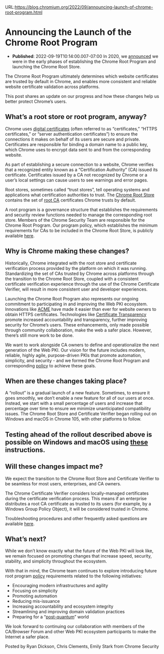 URL:https://blog.chromium.org/2022/09/announcing-launch-of-chrome-root-program.html
# Announcing the Launch of the Chrome Root Program
- **Published**: 2022-09-19T10:14:00.007-07:00
In 2020, we [announced](https://groups.google.com/g/mozilla.dev.security.policy/c/3Q36J4flnQs/m/VyWFiVwrBQAJ) we were in the early phases of establishing the Chrome Root Program and launching the Chrome Root Store. 

  

The Chrome Root Program ultimately determines which website certificates are trusted by default in Chrome, and enables more consistent and reliable website certificate validation across platforms. 

  

This post shares an update on our progress and how these changes help us better protect Chrome’s users.

  

What’s a root store or root program, anyway?
--------------------------------------------

Chrome uses [digital certificates](https://en.wikipedia.org/wiki/Public_key_certificate) (often referred to as “certificates,” “HTTPS certificates,” or “server authentication certificates”) to ensure the connections it makes on behalf of its users are secure and private. Certificates are responsible for binding a domain name to a public key, which Chrome uses to encrypt data sent to and from the corresponding website. 

  

As part of establishing a secure connection to a website, Chrome verifies that a recognized entity known as a “Certification Authority” (CA) issued its certificate. Certificates issued by a CA not recognized by Chrome or a user’s local settings can cause users to see warnings and error pages.

  

Root stores, sometimes called “trust stores”, tell operating systems and applications what certification authorities to trust. The [Chrome Root Store](https://g.co/chrome/root-store) contains the set of [root CA](https://en.wikipedia.org/wiki/Root_certificate) certificates Chrome trusts by default. 

  

A root program is a governance structure that establishes the requirements and security review functions needed to manage the corresponding root store. Members of the Chrome Security Team are responsible for the Chrome Root Program. Our program policy, which establishes the minimum requirements for CAs to be included in the Chrome Root Store, is publicly available [here](https://g.co/chrome/root-policy).  

  

Why is Chrome making these changes?
-----------------------------------

Historically, Chrome integrated with the root store and certificate verification process provided by the platform on which it was running. Standardizing the set of CAs trusted by Chrome across platforms through the transition to the Chrome Root Store, coupled with a consistent certificate verification experience through the use of the Chrome Certificate Verifier, will result in more consistent user and developer experiences. 

  

Launching the Chrome Root Program also represents our ongoing commitment to participating in and improving the Web PKI ecosystem. Innovations like [ACME](https://www.rfc-editor.org/rfc/rfc8555.html) have made it easier than ever for website owners to obtain HTTPS certificates. Technologies like [Certificate Transparency](https://certificate.transparency.dev/) promote increased accountability and transparency, further improving security for Chrome’s users. These enhancements, only made possible through community collaboration, make the web a safer place. However, there’s still more work to be done. 

  

We want to work alongside CA owners to define and operationalize the next generation of the Web PKI. Our vision for the future includes modern, reliable, highly agile, purpose-driven PKIs that promote automation, simplicity, and security - and we formed the Chrome Root Program and corresponding [policy](https://g.co/chrome/root-policy) to achieve these goals.

  

When are these changes taking place?
------------------------------------

A “rollout” is a gradual launch of a new feature. Sometimes, to ensure it goes smoothly, we don’t enable a new feature for all of our users at once. Instead, we start with a small percentage of users and increase that percentage over time to ensure we minimize unanticipated compatibility issues. The Chrome Root Store and Certificate Verifier began rolling out on Windows and macOS in Chrome 105, with other platforms to follow.

  

Testing ahead of the rollout described above is possible on Windows and macOS using [these](https://chromium.googlesource.com/chromium/src/+/main/net/data/ssl/chrome_root_store/testing.md) instructions.
----------------------------------------------------------------------------------------------------------------------------------------------------------------------------------------------------------

  

Will these changes impact me?
-----------------------------

We expect the transition to the Chrome Root Store and Certificate Verifier to be seamless for most users, enterprises, and CA owners. 

  

The Chrome Certificate Verifier considers locally-managed certificates during the certificate verification process. This means if an enterprise distributes a root CA certificate as trusted to its users (for example, by a Windows Group Policy Object), it will be considered trusted in Chrome.

  

Troubleshooting procedures and other frequently asked questions are available [here](https://chromium.googlesource.com/chromium/src/+/main/net/data/ssl/chrome_root_store/faq.md).

  

What’s next?
------------

While we don’t know exactly what the future of the Web PKI will look like, we remain focused on promoting changes that increase speed, security, stability, and simplicity throughout the ecosystem.

  

With that in mind, the Chrome team continues to explore introducing future root program [policy](https://g.co/chrome/root-policy) requirements related to the following initiatives:

  

* Encouraging modern infrastructures and agility
* Focusing on simplicity
* Promoting automation
* Reducing mis-issuance
* Increasing accountability and ecosystem integrity
* Streamlining and improving domain validation practices
* Preparing for a “[post-quantum](https://csrc.nist.gov/projects/post-quantum-cryptography)” world

  

We look forward to continuing our collaboration with members of the CA/Browser Forum and other Web PKI ecosystem participants to make the Internet a safer place.

Posted by Ryan Dickson, Chris Clements, Emily Stark from Chrome Security